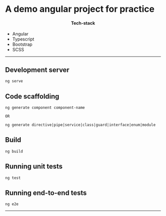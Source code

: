# A demo angular project for practice

<h4 align="center">Tech-stack</h4>

- Angular
- Typescript
- Bootstrap
- SCSS

---

## Development server

```
ng serve
```

## Code scaffolding

```
ng generate component component-name

OR

ng generate directive|pipe|service|class|guard|interface|enum|module
```

## Build

```
ng build
```

## Running unit tests

```
ng test
```

## Running end-to-end tests

```
ng e2e
```

---
